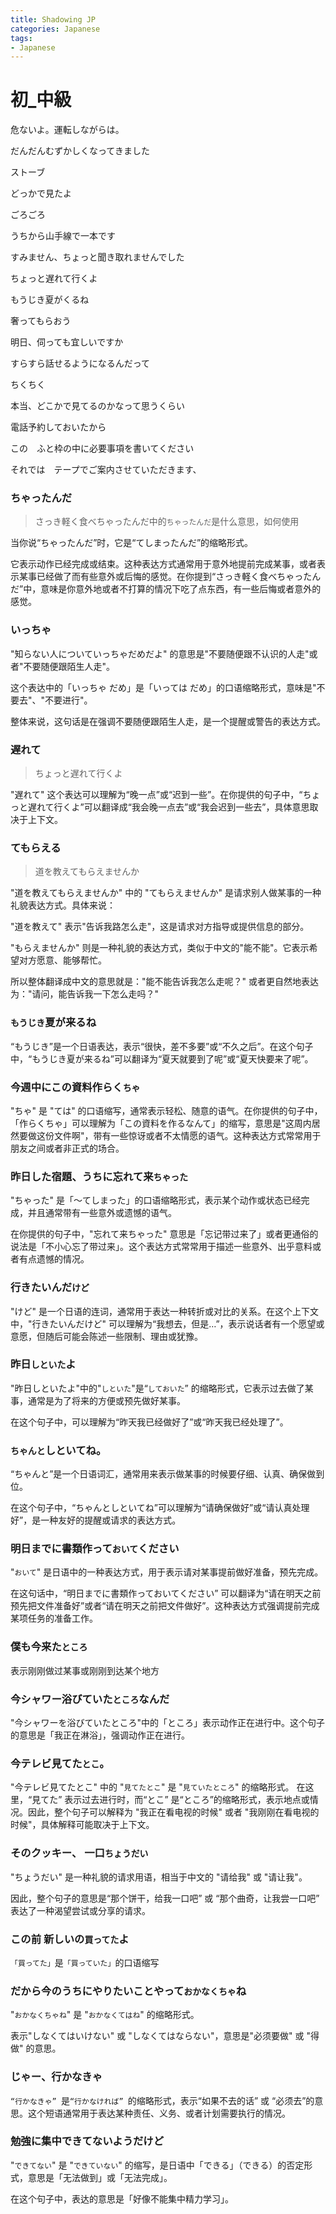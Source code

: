 ```yaml
---
title: Shadowing JP
categories: Japanese
tags:
- Japanese
---
```


# 初_中級

危ないよ。運転しながらは。

だんだんむずかしくなってきました

ストーブ

どっかで見たよ

ごろごろ

うちから山手線で一本です

すみません、ちょっと聞き取れませんでした

ちょっと遅れて行くよ

もうじき夏がくるね

奢ってもらおう

明日、伺っても宜しいですか

すらすら話せるようになるんだって

ちくちく

本当、どこかで見てるのかなって思うくらい

電話予約しておいたから

この　ふと枠の中に必要事項を書いてください

それでは　テープでご案内させていただきます、

### ちゃったんだ
> さっき軽く食べちゃったんだ中的`ちゃったんだ`是什么意思，如何使用

当你说“ちゃったんだ”时，它是“てしまったんだ”的缩略形式。

它表示动作已经完成或结束。这种表达方式通常用于意外地提前完成某事，或者表示某事已经做了而有些意外或后悔的感觉。在你提到“さっき軽く食べちゃったんだ”中，意味是你意外地或者不打算的情况下吃了点东西，有一些后悔或者意外的感觉。

### いっちゃ
"知らない人についていっちゃだめだよ" 的意思是"不要随便跟不认识的人走"或者"不要随便跟陌生人走"。

这个表达中的「いっちゃ だめ」是「いっては だめ」的口语缩略形式，意味是"不要去"、"不要进行"。

整体来说，这句话是在强调不要随便跟陌生人走，是一个提醒或警告的表达方式。


### 遅れて
> ちょっと遅れて行くよ 

"遅れて" 这个表达可以理解为“晚一点”或“迟到一些”。在你提供的句子中，“ちょっと遅れて行くよ”可以翻译成“我会晚一点去”或“我会迟到一些去”，具体意思取决于上下文。

### てもらえる
> 道を教えてもらえませんか

"道を教えてもらえませんか" 中的 "てもらえませんか" 是请求别人做某事的一种礼貌表达方式。具体来说：

"道を教えて" 表示"告诉我路怎么走"，这是请求对方指导或提供信息的部分。

"もらえませんか" 则是一种礼貌的表达方式，类似于中文的"能不能"。它表示希望对方愿意、能够帮忙。

所以整体翻译成中文的意思就是："能不能告诉我怎么走呢？" 或者更自然地表达为："请问，能告诉我一下怎么走吗？"

### `もうじき`夏が来るね

“もうじき”是一个日语表达，表示“很快，差不多要”或“不久之后”。在这个句子中，“もうじき夏が来るね”可以翻译为“夏天就要到了呢”或“夏天快要来了呢”。

### 今週中にこの資料作らく`ちゃ`

"ちゃ" 是 "ては" 的口语缩写，通常表示轻松、随意的语气。在你提供的句子中，「作らくちゃ」可以理解为「この資料を作るなんて」的缩写，意思是"这周内居然要做这份文件啊"，带有一些惊讶或者不太情愿的语气。这种表达方式常常用于朋友之间或者非正式的场合。


### 昨日した宿題、うちに忘れて来`ちゃった`
"ちゃった" 是「～てしまった」的口语缩略形式，表示某个动作或状态已经完成，并且通常带有一些意外或遗憾的语气。

在你提供的句子中，"忘れて来ちゃった" 意思是「忘记带过来了」或者更通俗的说法是「不小心忘了带过来」。这个表达方式常常用于描述一些意外、出乎意料或者有点遗憾的情况。

### 行きたいんだ`けど`

"けど" 是一个日语的连词，通常用于表达一种转折或对比的关系。在这个上下文中，"行きたいんだけど" 可以理解为“我想去，但是…”，表示说话者有一个愿望或意愿，但随后可能会陈述一些限制、理由或犹豫。

### 昨日`しといた`よ

"昨日しといたよ"中的"`しといた`"是“`しておいた`” 的缩略形式，它表示过去做了某事，通常是为了将来的方便或预先做好某事。

在这个句子中，可以理解为“昨天我已经做好了”或“昨天我已经处理了”。

### `ちゃんと`しといてね。
“ちゃんと”是一个日语词汇，通常用来表示做某事的时候要仔细、认真、确保做到位。

在这个句子中，“ちゃんとしといてね”可以理解为“请确保做好”或“请认真处理好”，是一种友好的提醒或请求的表达方式。

### 明日までに書類作って`おいて`ください

"`おいて`" 是日语中的一种表达方式，用于表示请对某事提前做好准备，预先完成。

在这句话中，“明日までに書類作っておいてください” 可以翻译为“请在明天之前预先把文件准备好”或者“请在明天之前把文件做好”。这种表达方式强调提前完成某项任务的准备工作。

### 僕も今来た`ところ`
表示刚刚做过某事或刚刚到达某个地方

### 今シャワー浴びていた`ところ`なんだ
"今シャワーを浴びていたところ"中的「ところ」表示动作正在进行中。这个句子的意思是「我正在淋浴」，强调动作正在进行。

### 今テレビ見てた`とこ`。
"今テレビ見てたとこ" 中的 "`見てたとこ`" 是 "`見ていたところ`" 的缩略形式。
在这里，“見てた” 表示过去进行时，而“とこ” 是“ところ”的缩略形式，表示地点或情况。因此，整个句子可以解释为 "我正在看电视的时候" 或者 "我刚刚在看电视的时候"，具体解释可能取决于上下文。

### そのクッキー、 一口`ちょうだい`
"ちょうだい" 是一种礼貌的请求用语，相当于中文的 "请给我" 或 "请让我"。

因此，整个句子的意思是“那个饼干，给我一口吧” 或 “那个曲奇，让我尝一口吧” 表达了一种渴望尝试或分享的请求。

### この前 新しいの`買ってた`よ
`「買ってた」`是`「買っていた」`的口语缩写

### だから今のうちにやりたいことやって`おかなくちゃ`ね

"`おかなくちゃね`" 是 "`おかなくてはね`" 的缩略形式。 

表示"しなくてはいけない" 或 "しなくてはならない"，意思是"必须要做" 或 "得做" 的意思。

### じゃー、行かなきゃ　
`“行かなきゃ” `是`“行かなければ” `的缩略形式，表示“如果不去的话” 或 “必须去”的意思。这个短语通常用于表达某种责任、义务、或者计划需要执行的情况。

### 勉強に集中できてないようだけど
"`できてない`" 是 "`できていない`" 的缩写，是日语中「できる」（できる）的否定形式，意思是「无法做到」或「无法完成」。

在这个句子中，表达的意思是「好像不能集中精力学习」。

